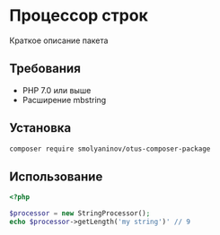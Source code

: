 # Процессор строк

Краткое описание пакета

## Требования

- PHP 7.0 или выше
- Расширение mbstring

## Установка

````bash
composer require smolyaninov/otus-composer-package
````

## Использование

````php
<?php

$processor = new StringProcessor();
echo $processor->getLength('my string')' // 9
````